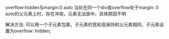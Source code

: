 overflow:hidden与margin:0 auto 当处在同一个div或overflow处于margin: 0 auto的父元素上时，存在冲突，元素无法居中，具体原因不明

解决方法:
  可以用一个子元素包裹，子元素的宽和高保持和父元素相同，子元素设置为overflow: hidden;